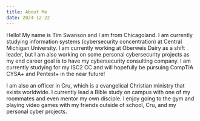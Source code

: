 ```yaml
---
title: About Me
date: 2024-12-22
---
```



Hello! My name is Tim Swanson and I am from Chicagoland. I am currently studying information systems (cybersecurity concentration) at Central Michigan University. I am currently working at Oberweis Dairy as a shift leader, but I am also working on some personal cybersecurity projects as my end career goal is to have my cybersecurity consulting company. I am currently studying for my ISC2 CC and will hopefully be pursuing CompTIA CYSA+ and Pentest+ in the near future! 

I am also an officer in Cru, which is a evangelical Christian ministry that exists worldwide. I currently lead a Bible study on campus with one of my roommates and even mentor my own disciple. I enjoy going to the gym and playing video games with my friends outside of school, Cru, and my personal cyber projects. 

